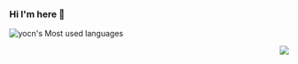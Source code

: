 ### Hi I'm here 👋
![yocn's Most used languages](https://github-readme-stats.vercel.app/api/top-langs/?username=yocn&layout=compact&hide_border=true&langs_count=10)

<img align="right" src="https://github-readme-stats.vercel.app/api?username=yocn&show_icons=true&icon_color=CE1D2D&text_color=718096&bg_color=ffffff&hide_title=true" />
